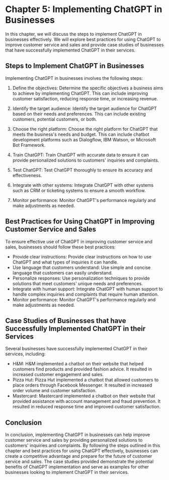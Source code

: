 Chapter 5: Implementing ChatGPT in Businesses
=============================================

In this chapter, we will discuss the steps to implement ChatGPT in businesses effectively. We will explore best practices for using ChatGPT to improve customer service and sales and provide case studies of businesses that have successfully implemented ChatGPT in their services.

Steps to Implement ChatGPT in Businesses
----------------------------------------

Implementing ChatGPT in businesses involves the following steps:

1. Define the objectives: Determine the specific objectives a business aims to achieve by implementing ChatGPT. This can include improving customer satisfaction, reducing response time, or increasing revenue.

2. Identify the target audience: Identify the target audience for ChatGPT based on their needs and preferences. This can include existing customers, potential customers, or both.

3. Choose the right platform: Choose the right platform for ChatGPT that meets the business's needs and budget. This can include chatbot development platforms such as Dialogflow, IBM Watson, or Microsoft Bot Framework.

4. Train ChatGPT: Train ChatGPT with accurate data to ensure it can provide personalized solutions to customers' inquiries and complaints.

5. Test ChatGPT: Test ChatGPT thoroughly to ensure its accuracy and effectiveness.

6. Integrate with other systems: Integrate ChatGPT with other systems such as CRM or ticketing systems to ensure a smooth workflow.

7. Monitor performance: Monitor ChatGPT's performance regularly and make adjustments as needed.

Best Practices for Using ChatGPT in Improving Customer Service and Sales
------------------------------------------------------------------------

To ensure effective use of ChatGPT in improving customer service and sales, businesses should follow these best practices:

* Provide clear instructions: Provide clear instructions on how to use ChatGPT and what types of inquiries it can handle.
* Use language that customers understand: Use simple and concise language that customers can easily understand.
* Personalize responses: Use personalization techniques to provide solutions that meet customers' unique needs and preferences.
* Integrate with human support: Integrate ChatGPT with human support to handle complex inquiries and complaints that require human attention.
* Monitor performance: Monitor ChatGPT's performance regularly and make adjustments as needed.

Case Studies of Businesses that have Successfully Implemented ChatGPT in their Services
---------------------------------------------------------------------------------------

Several businesses have successfully implemented ChatGPT in their services, including:

* H\&M: H\&M implemented a chatbot on their website that helped customers find products and provided fashion advice. It resulted in increased customer engagement and sales.
* Pizza Hut: Pizza Hut implemented a chatbot that allowed customers to place orders through Facebook Messenger. It resulted in increased order volume and customer satisfaction.
* Mastercard: Mastercard implemented a chatbot on their website that provided assistance with account management and fraud prevention. It resulted in reduced response time and improved customer satisfaction.

Conclusion
----------

In conclusion, implementing ChatGPT in businesses can help improve customer service and sales by providing personalized solutions to customers' inquiries and complaints. By following the steps outlined in this chapter and best practices for using ChatGPT effectively, businesses can create a competitive advantage and prepare for the future of customer service and sales. The case studies provided demonstrate the potential benefits of ChatGPT implementation and serve as examples for other businesses looking to implement ChatGPT in their services.
